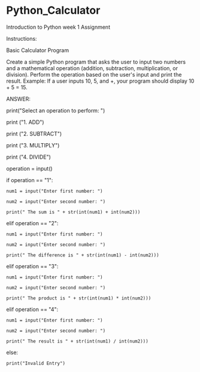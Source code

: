 # Python_Calculator
Introduction to Python week 1 Assignment

Instructions:

Basic Calculator Program

Create a simple Python program that asks the user to input two numbers and a mathematical operation (addition, subtraction, multiplication, or division).
Perform the operation based on the user's input and print the result.
Example: If a user inputs 10, 5, and +, your program should display 10 + 5 = 15.



ANSWER:


print("Select an operation to perform: ")

print ("1. ADD")

print ("2. SUBTRACT")

print ("3. MULTIPLY")

print ("4. DIVIDE")

operation = input()

if operation == "1":
   
    num1 = input("Enter first number: ")
  
    num2 = input("Enter second number: ")
   
    print(" The sum is " + str(int(num1) + int(num2)))

elif operation == "2":
   
    num1 = input("Enter first number: ")
  
    num2 = input("Enter second number: ")
   
    print(" The difference is " + str(int(num1) - int(num2)))

elif operation == "3":
   
    num1 = input("Enter first number: ")
   
    num2 = input("Enter second number: ")
    
    print(" The product is " + str(int(num1) * int(num2)))

elif operation == "4":
  
    num1 = input("Enter first number: ")
  
    num2 = input("Enter second number: ")
    
    print(" The result is " + str(int(num1) / int(num2)))

else:
   
    print("Invalid Entry")





